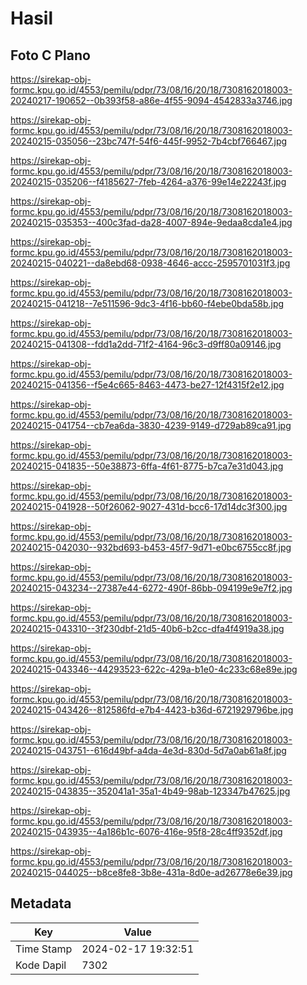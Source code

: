 # Hasil

## Foto C Plano

https://sirekap-obj-formc.kpu.go.id/4553/pemilu/pdpr/73/08/16/20/18/7308162018003-20240217-190652--0b393f58-a86e-4f55-9094-4542833a3746.jpg

https://sirekap-obj-formc.kpu.go.id/4553/pemilu/pdpr/73/08/16/20/18/7308162018003-20240215-035056--23bc747f-54f6-445f-9952-7b4cbf766467.jpg

https://sirekap-obj-formc.kpu.go.id/4553/pemilu/pdpr/73/08/16/20/18/7308162018003-20240215-035206--f4185627-7feb-4264-a376-99e14e22243f.jpg

https://sirekap-obj-formc.kpu.go.id/4553/pemilu/pdpr/73/08/16/20/18/7308162018003-20240215-035353--400c3fad-da28-4007-894e-9edaa8cda1e4.jpg

https://sirekap-obj-formc.kpu.go.id/4553/pemilu/pdpr/73/08/16/20/18/7308162018003-20240215-040221--da8ebd68-0938-4646-accc-2595701031f3.jpg

https://sirekap-obj-formc.kpu.go.id/4553/pemilu/pdpr/73/08/16/20/18/7308162018003-20240215-041218--7e511596-9dc3-4f16-bb60-f4ebe0bda58b.jpg

https://sirekap-obj-formc.kpu.go.id/4553/pemilu/pdpr/73/08/16/20/18/7308162018003-20240215-041308--fdd1a2dd-71f2-4164-96c3-d9ff80a09146.jpg

https://sirekap-obj-formc.kpu.go.id/4553/pemilu/pdpr/73/08/16/20/18/7308162018003-20240215-041356--f5e4c665-8463-4473-be27-12f4315f2e12.jpg

https://sirekap-obj-formc.kpu.go.id/4553/pemilu/pdpr/73/08/16/20/18/7308162018003-20240215-041754--cb7ea6da-3830-4239-9149-d729ab89ca91.jpg

https://sirekap-obj-formc.kpu.go.id/4553/pemilu/pdpr/73/08/16/20/18/7308162018003-20240215-041835--50e38873-6ffa-4f61-8775-b7ca7e31d043.jpg

https://sirekap-obj-formc.kpu.go.id/4553/pemilu/pdpr/73/08/16/20/18/7308162018003-20240215-041928--50f26062-9027-431d-bcc6-17d14dc3f300.jpg

https://sirekap-obj-formc.kpu.go.id/4553/pemilu/pdpr/73/08/16/20/18/7308162018003-20240215-042030--932bd693-b453-45f7-9d71-e0bc6755cc8f.jpg

https://sirekap-obj-formc.kpu.go.id/4553/pemilu/pdpr/73/08/16/20/18/7308162018003-20240215-043234--27387e44-6272-490f-86bb-094199e9e7f2.jpg

https://sirekap-obj-formc.kpu.go.id/4553/pemilu/pdpr/73/08/16/20/18/7308162018003-20240215-043310--3f230dbf-21d5-40b6-b2cc-dfa4f4919a38.jpg

https://sirekap-obj-formc.kpu.go.id/4553/pemilu/pdpr/73/08/16/20/18/7308162018003-20240215-043346--44293523-622c-429a-b1e0-4c233c68e89e.jpg

https://sirekap-obj-formc.kpu.go.id/4553/pemilu/pdpr/73/08/16/20/18/7308162018003-20240215-043426--812586fd-e7b4-4423-b36d-6721929796be.jpg

https://sirekap-obj-formc.kpu.go.id/4553/pemilu/pdpr/73/08/16/20/18/7308162018003-20240215-043751--616d49bf-a4da-4e3d-830d-5d7a0ab61a8f.jpg

https://sirekap-obj-formc.kpu.go.id/4553/pemilu/pdpr/73/08/16/20/18/7308162018003-20240215-043835--352041a1-35a1-4b49-98ab-123347b47625.jpg

https://sirekap-obj-formc.kpu.go.id/4553/pemilu/pdpr/73/08/16/20/18/7308162018003-20240215-043935--4a186b1c-6076-416e-95f8-28c4ff9352df.jpg

https://sirekap-obj-formc.kpu.go.id/4553/pemilu/pdpr/73/08/16/20/18/7308162018003-20240215-044025--b8ce8fe8-3b8e-431a-8d0e-ad26778e6e39.jpg


## Metadata

| Key        | Value               |
| ---------- | ------------------- |
| Time Stamp | 2024-02-17 19:32:51 |
| Kode Dapil | 7302                |



